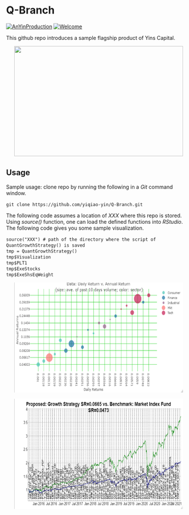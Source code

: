 # Q-Branch

[![AnYinProduction](https://cdn.rawgit.com/sindresorhus/awesome/d7305f38d29fed78fa85652e3a63e154dd8e8829/media/badge.svg)](https://yinscapital.com/research/)
[![Welcome](https://img.shields.io/badge/PRs-welcome-brightgreen.svg?style=flat-square)](http://makeapullrequest.com)

This github repo introduces a sample flagship product of Yins Capital.

<p align="center">
  <img width="460" height="300" src="https://github.com/yiqiao-yin/Q-Branch/blob/main/figs/main.gif">
</p>

## Usage

Sample usage: clone repo by running the following in a *Git* command window.

```
git clone https://github.com/yiqiao-yin/Q-Branch.git
```

The following code assumes a location of *XXX* where this repo is stored. Using *source()* function, one can load the defined functions into *RStudio*. The following code gives you some sample visualization.

```
source("XXX") # path of the directory where the script of QuantGrowthStrategy() is saved
tmp = QuantGrowthStrategy()
tmp$Visualization
tmp$PLT1
tmp$ExeStocks
tmp$ExeShsEqWeight
```

<p align="center">
  <img width="460" height="300" src="https://github.com/yiqiao-yin/Q-Branch/blob/main/figs/cross-section-returns.png">
</p>

<p align="center">
  <img width="460" height="300" src="https://github.com/yiqiao-yin/Q-Branch/blob/main/figs/growth-strategy.png">
</p>
